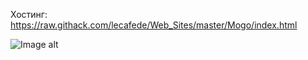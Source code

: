 Хостинг: https://raw.githack.com/lecafede/Web_Sites/master/Mogo/index.html

![Image alt](https://github.com/lecafede/Web_Sites/blob/master/Portfolio%20PSD%20Template/Portfolio_PSD_Template.png)
